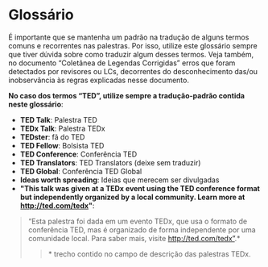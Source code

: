 # Glossário

É importante que se mantenha um padrão na tradução de alguns termos comuns e recorrentes nas palestras. Por isso, utilize este glossário sempre que tiver dúvida sobre como traduzir algum desses termos. Veja também, no documento “Coletânea de Legendas Corrigidas” erros que foram detectados por revisores ou LCs, decorrentes do desconhecimento das/ou inobservância às regras explicadas nesse documento.

**No caso dos termos “TED”, utilize sempre a tradução-padrão contida neste glossário**:

- **TED Talk**: Palestra TED
- **TEDx Talk**: Palestra TEDx
- **TEDster**: fã do TED
- **TED Fellow**: Bolsista TED
- **TED Conference**: Conferência TED
- **TED Translators**: TED Translators (deixe sem traduzir)
- **TED Global**: Conferência TED Global
- **Ideas worth spreading**: Ideias que merecem ser divulgadas
- **"This talk was given at a TEDx event using the TED conference format but independently organized by a local community. Learn more at http://ted.com/tedx"**: 
> “Esta palestra foi dada em um evento TEDx, que usa o formato de conferência TED, mas é organizado de forma independente por uma comunidade local. Para saber mais, visite http://ted.com/tedx”.*
>> \* trecho contido no campo de descrição das palestras TEDx.
